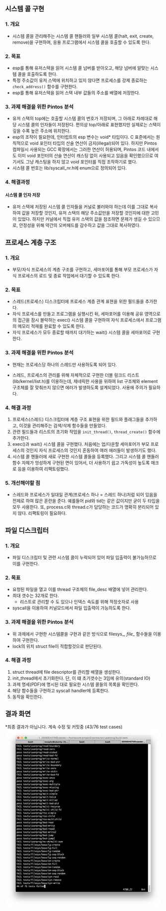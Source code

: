 ## 시스템 콜 구현

### 1. 개요

* 시스템 콜을 관리해주는 시스템 콜 핸들러와 일부 시스템 콜(halt, exit, create, remove)을 구현하여, 응용 프로그램에서 시스템 콜을 호출할 수 있도록 한다.

### 2. 목표
* esp를 통해 유저스택을 읽어 시스템 콜 넘버를 받아오고, 해당 넘버에 알맞는 시스템 콜을 호출하도록 한다.
* 특정 주소값이 유저 스택에 위치하고 있지 않다면 프로세스를 강제 종료하는 `check_address()` 함수를 구현한다.
* esp를 통해 유저스택을 읽어 스택 내부 값들의 주소를 배열에 저장한다.

### 3. 과제 해결을 위한 Pintos 분석
* 유저 스택의 top에는 호출할 시스템 콜의 번호가 저장되며, 그 아래로 차례대로 해당 시스템 콜의 인자들이 저장된다. 편의상 top/아래로 표현했지만 실제로는 스택이 깊을 수록 높은 주소에 위치한다.
* esp의 조작이 필요한데, 인터럽트의 esp 변수는 void* 타입이다. C 표준에서는 원칙적으로 void 포인터 타입의 산술 연산이 금지(illegal)되어 있다. 하지만 Pintos 컴파일시 사용되는 GCC 확장에서는 그러한 연산이 허용되며, Pintos 코드 내에서도 이미 void 포인터의 산술 연산이 캐스팅 없이 사용되고 있음을 확인했으므로 여기서도 그냥 캐스팅을 하지 않고 void 포인터를 직접 조작하기로 했다.
* 시스템 콜 번호는 lib/syscall_nr.h에 enum으로 정의되어 있다.

### 4. 해결과정

#### 시스템 콜 인자 저장
* 유저 스택에 저장된 시스템 콜 인자들을 커널로 불러와야 하는데 이를 그대로 복사하여 값을 저장할 것인지, 유저 스택의 해당 주소값만을 저장할 것인지에 대한 고민이 있었다. 하지만 커널에서 직접 유저 스택의 값을 참조하면 문제가 생길 수 있으므로, 안정성을 위해 약간의 오버헤드를 감수하고 값을 그대로 복사하였다.

## 프로세스 계층 구조
### 1. 개요
* 부모/자식 프로세스의 계층 구조를 구현하고, 세마포어를 통해 부모 프로세스가 자식 프로세스의 로드 및 종료 작업에서 대기할 수 있도록 한다.

### 2. 목표
* 스레드(프로세스) 디스크립터에 프로세스 계층 관계 표현을 위한 필드들을 추가한다. 
* 자식 프로세스를 만들고 프로그램을 실행시킨 뒤, 세마포어를 이용해 공유 영역으로의 접근을 잠시 블락하는 exec() 시스템 콜을 구현하여 자식 프로세스에서 프로그램의 메모리 적재를 완료할 수 있도록 한다.
* 자식 프로세스가 모두 종료할 때까지 대기하는 wait() 시스템 콜을 세마포어로 구현한다.

### 3. 과제 해결을 위한 Pintos 분석
* 현재는 프로세스당 하나의 스레드만 사용하도록 되어 있다.

* 스레드, 프로세스의 관리를 위해 자체적으로 구현한 더블 링크드 리스트(lib/kernel/list.h)를 이용하는데, 제네릭한 사용을 위하여 list 구조체와 element 구조체를 잘 맞춰쓰지 않으면 에러가 발생하도록 설계되었다. 사용에 주의가 필요하다.

### 4. 해결 과정

1. 프로세스(스레드) 디스크립터에 계층 구조 표현을 위한 필드와 플래그들을 추가하고, 이것을 관리해주는 검색/삭제 함수들을 만들었다.
2. 관련 필드들과 리스트의 초기화 작업을 `init_thread()`, `thread_create()` 함수에 추가한다.
3. exec()과 wait() 시스템 콜을 구현했다. 처음에는 업/다운할 세마포어가 부모 프로세스의 것인지 자식 프로세스의 것인지 혼동하여 여러 에러들이 발생하기도 했다.
4. 시스템 콜 핸들러에 새로 구현한 시스템 콜들을 등록했다. 그리고 시스템 콜 핸들러 함수 자체가 엉성하게 구현된 면이 있어서, 더 사용하기 쉽고 가독성이 높도록 매크로 등을 이용하여 리팩토링했다.

### 5. 개선해야할 점
* 스레드와 프로세스가 일대일 관계(프로세스 하나 = 스레드 하나)처럼 되어 있음을 전제로 하여 많은 혼란을 준다. 예를들어 pid와 tid는 같은 값이지만 굳이 두 타입을 모두 사용한다. 또, process.c와 thread.c가 담당하는 코드가 명확히 분리되어 있지 않다. 리팩토링이 필요하다.

## 파일 디스크립터
### 1. 개요
* 파일 디스크립터 및 관련 시스템 콜이 누락되어 있어 파일 입출력이 불가능하므로 이를 구현한다.

### 2. 목표
* 요청된 파일을 열고 이를 thread 구조체의 file_desc 배열에 넣어 관리한다.
* 최대 갯수는 32개로 한다.
	* 리스트로 관리할 수 도 있으나 인덱스 속도를 위해 적정숫자로 사용
* syscall을 이용하여 커널모드에서 파일 입출력이 가능하도록 한다.

### 3. 과제 해결을 위한 Pintos 분석

* 위 과제에서 구현한 시스템콜을 구현과 같은 방식으로 filesys_*, file_* 함수들을 이용하여 구현한다.
* lock의 위치 struct file이 적합할것으로 판단된다.

### 4. 해결 과정

1. struct thread에 file descriptor를 관리할 배열을 생성한다.
2. init_thread에서 초기화한다. 단, 이 떄 초기갯수는 3임에 유의(standard IO)
3. 과제 명세(PDF)에 명시된 대로 필요한 시스템 콜들의 목록을 확인한다.
4. 해당 함수들을 구현하고 syscall handler에 등록한다.
5. 동작을 확인한다.

## 결과 화면

*최종 결과가 아닙니다. 계속 수정 및 커밋중 (43/76 test cases)
![alt text](assignment2.png)
